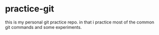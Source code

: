 # practice-git
this is my personal git practice repo. in that i practice most of the common git commands and some experiments. 
